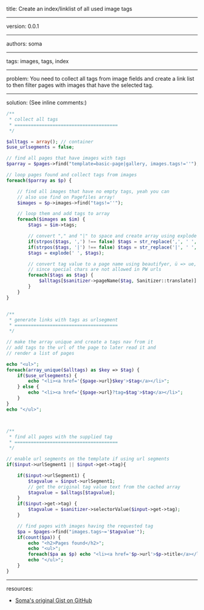 title: Create an index/linklist of all used image tags

----

version: 0.0.1

----

authors: soma

----

tags: images, tags, index

----

problem:
You need to collect all tags from image fields and create a link list to then filter pages with images that have the selected tag.

----

solution:
(See inline comments:)
```PHP
/**
 * collect all tags
 * ======================================
 */

$alltags = array(); // container
$use_urlsegments = false;

// find all pages that have images with tags
$parray = $pages->find("template=basic-page|gallery, images.tags!=''");

// loop pages found and collect tags from images
foreach($parray as $p) {

    // find all images that have no empty tags, yeah you can
    // also use find on Pagefiles array!
    $images = $p->images->find("tags!=''");

    // loop them and add tags to array
    foreach($images as $im) {
        $tags = $im->tags;

        // convert "," and "|" to space and create array using explode
        if(strpos($tags, ',') !== false) $tags = str_replace(',', ' ', $tags);
        if(strpos($tags, '|') !== false) $tags = str_replace('|', ' ', $tags);
        $tags = explode(' ', $tags);

        // convert tag value to a page name using beautifyer, ü => ue, ö => oe
        // since special chars are not allowed in PW urls
        foreach($tags as $tag) {
            $alltags[$sanitizer->pageName($tag, Sanitizer::translate)] = $tag;
        }
    }
}


/**
 * generate links with tags as urlsegment
 * ======================================
 */

// make the array unique and create a tags nav from it
// add tags to the url of the page to later read it and
// render a list of pages

echo "<ul>";
foreach(array_unique($alltags) as $key => $tag) {
    if($use_urlsegments) {
        echo "<li><a href='{$page->url}$key'>$tag</a></li>";
    } else {
        echo "<li><a href='{$page->url}?tag=$tag'>$tag</a></li>";
    }
}
echo "</ul>";



/**
 * find all pages with the supplied tag
 * ======================================
 */

// enable url segments on the template if using url segments
if($input->urlSegment1 || $input->get->tag){

    if($input->urlSegment1) {
        $tagvalue = $input->urlSegment1;
        // get the original tag value text from the cached array
        $tagvalue = $alltags[$tagvalue];
    }
    if($input->get->tag) {
        $tagvalue = $sanitizer->selectorValue($input->get->tag);
    }

    // find pages with images having the requested tag
    $pa = $pages->find("images.tags~='$tagvalue'");
    if(count($pa)) {
        echo "<h2>Pages found</h2>";
        echo "<ul>";
        foreach($pa as $p) echo "<li><a href='$p->url'>$p->title</a></li>";
        echo "</ul>";
    }
}
```

----

resources:
* [Soma's original Gist on GitHub](https://gist.github.com/somatonic/5808897)

